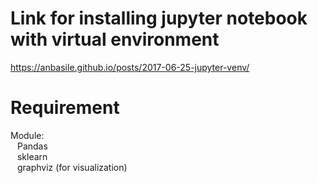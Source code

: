 # Link for installing jupyter notebook with virtual environment

https://anbasile.github.io/posts/2017-06-25-jupyter-venv/

# Requirement
Module:  
    &ensp; Pandas  
    &ensp; sklearn  
    &ensp; graphviz (for visualization)
